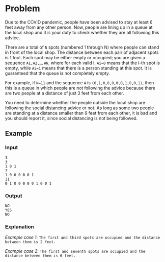 # Problem

Due to the COVID pandemic, people have been advised to stay at least 6 feet away from any other person. Now, people are lining up in a queue at the local shop and it is your duty to check whether they are all following this advice.

There are a total of `N` spots (numbered 1 through N) where people can stand in front of the local shop. The distance between each pair of adjacent spots is 1 foot. Each spot may be either empty or occupied; you are given a sequence `A1,A2,…,AN`, where for each valid i, `Ai=0` means that the i-th spot is empty, while `Ai=1` means that there is a person standing at this spot. It is guaranteed that the queue is not completely empty.

For example, if `N=11` and the sequence `A` is `(0,1,0,0,0,0,0,1,0,0,1)`, then this is a queue in which people are not following the advice because there are two people at a distance of just 3 feet from each other.

You need to determine whether the people outside the local shop are following the social distancing advice or not. As long as some two people are standing at a distance smaller than 6 feet from each other, it is bad and you should report it, since social distancing is not being followed.

## Example

### Input

```
3
3
1 0 1
7
1 0 0 0 0 0 1
11
0 1 0 0 0 0 0 1 0 0 1
```

### Output

```
NO
YES
NO
```

### Explanation

*Example case 1*: `The first and third spots are occupied and the distance between them is 2 feet.`

*Example case 2*: `The first and seventh spots are occupied and the distance between them is 6 feet.`